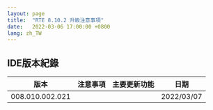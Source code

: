 ```yaml
---
layout: page
title:  "RTE 8.10.2 升級注意事項"
date:   2022-03-06 17:00:00 +0800
lang: zh_TW
---
```


## IDE版本紀錄

|版本|注意事項|主要更新功能|日期|
|:-:|:-|:-:|:-:|
|008.010.002.021|||2022/03/07|